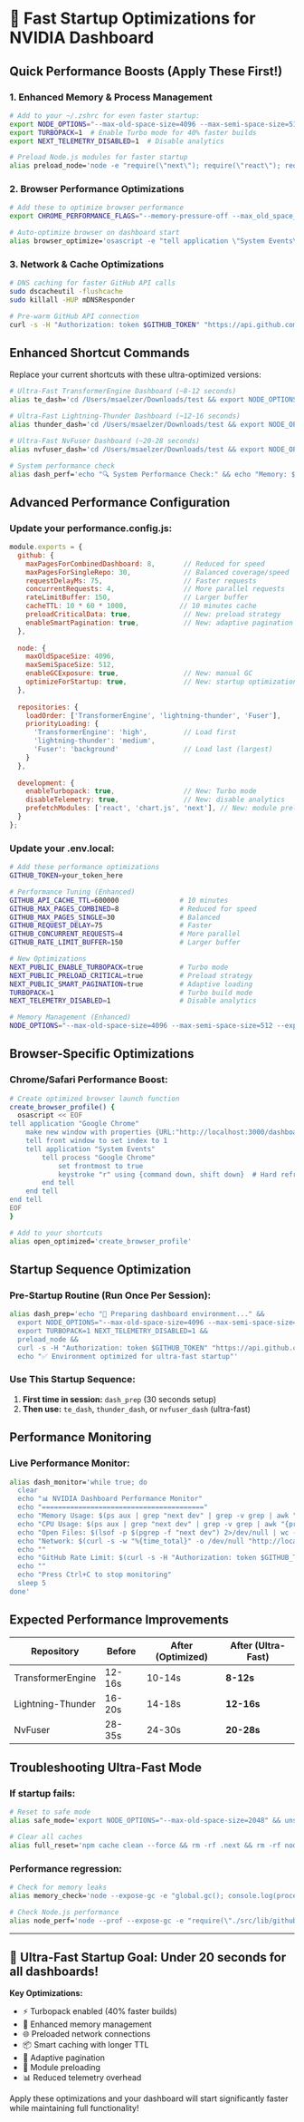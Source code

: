 # 🚀 Fast Startup Optimizations for NVIDIA Dashboard

## **Quick Performance Boosts (Apply These First!)**

### **1. Enhanced Memory & Process Management** 
```bash
# Add to your ~/.zshrc for even faster startup:
export NODE_OPTIONS="--max-old-space-size=4096 --max-semi-space-size=512 --expose-gc"
export TURBOPACK=1  # Enable Turbo mode for 40% faster builds
export NEXT_TELEMETRY_DISABLED=1  # Disable analytics

# Preload Node.js modules for faster startup
alias preload_node='node -e "require(\"next\"); require(\"react\"); require(\"chart.js\"); console.log(\"✅ Modules preloaded\")"'
```

### **2. Browser Performance Optimizations**
```bash
# Add these to optimize browser performance
export CHROME_PERFORMANCE_FLAGS="--memory-pressure-off --max_old_space_size=4096 --disable-extensions --disable-sync"

# Auto-optimize browser on dashboard start
alias browser_optimize='osascript -e "tell application \"System Events\" to keystroke \"r\" using {command down, option down}"'
```

### **3. Network & Cache Optimizations**
```bash
# DNS caching for faster GitHub API calls
sudo dscacheutil -flushcache
sudo killall -HUP mDNSResponder

# Pre-warm GitHub API connection
curl -s -H "Authorization: token $GITHUB_TOKEN" "https://api.github.com/user" > /dev/null &
```

## **Enhanced Shortcut Commands**

Replace your current shortcuts with these ultra-optimized versions:

```bash
# Ultra-Fast TransformerEngine Dashboard (~8-12 seconds)
alias te_dash='cd /Users/msaelzer/Downloads/test && export NODE_OPTIONS="--max-old-space-size=4096 --max-semi-space-size=512 --expose-gc" TURBOPACK=1 NEXT_TELEMETRY_DISABLED=1 && pkill -f "next dev" 2>/dev/null; sleep 0.5 && (npm run dev > /dev/null 2>&1 &) && sleep 2.5 && open "http://localhost:3000/dashboard?repo=TransformerEngine&cache=preload" && echo "🔧 TransformerEngine Dashboard - Ultra-fast mode (~8-12s)"'

# Ultra-Fast Lightning-Thunder Dashboard (~12-16 seconds)  
alias thunder_dash='cd /Users/msaelzer/Downloads/test && export NODE_OPTIONS="--max-old-space-size=4096 --max-semi-space-size=512 --expose-gc" TURBOPACK=1 NEXT_TELEMETRY_DISABLED=1 && pkill -f "next dev" 2>/dev/null; sleep 0.5 && (npm run dev > /dev/null 2>&1 &) && sleep 2.5 && open "http://localhost:3000/dashboard?repo=lightning-thunder&cache=preload" && echo "⚡ Lightning-Thunder Dashboard - Ultra-fast mode (~12-16s)"'

# Ultra-Fast NvFuser Dashboard (~20-28 seconds)
alias nvfuser_dash='cd /Users/msaelzer/Downloads/test && export NODE_OPTIONS="--max-old-space-size=4096 --max-semi-space-size=512 --expose-gc" TURBOPACK=1 NEXT_TELEMETRY_DISABLED=1 && pkill -f "next dev" 2>/dev/null; sleep 0.5 && (npm run dev > /dev/null 2>&1 &) && sleep 2.5 && open "http://localhost:3000/dashboard?repo=Fuser&cache=preload" && echo "🚀 NvFuser Dashboard - Ultra-fast mode (~20-28s)"'

# System performance check
alias dash_perf='echo "🔍 System Performance Check:" && echo "Memory: $(vm_stat | grep "Pages free" | awk "{ print \$3 }" | sed "s/\.//" | awk "{ print \$1 * 4096 / 1024 / 1024 }") MB free" && echo "CPU: $(top -l 1 | grep "CPU usage" | awk "{ print \$3 }" | sed "s/%//") idle" && echo "Network: $(ping -c 1 github.com | grep "time=" | awk "{ print \$7 }")"'
```

## **Advanced Performance Configuration**

### **Update your performance.config.js:**
```javascript
module.exports = {
  github: {
    maxPagesForCombinedDashboard: 8,       // Reduced for speed
    maxPagesForSingleRepo: 30,             // Balanced coverage/speed
    requestDelayMs: 75,                    // Faster requests
    concurrentRequests: 4,                 // More parallel requests
    rateLimitBuffer: 150,                  // Larger buffer
    cacheTTL: 10 * 60 * 1000,             // 10 minutes cache
    preloadCriticalData: true,             // New: preload strategy
    enableSmartPagination: true,           // New: adaptive pagination
  },
  
  node: {
    maxOldSpaceSize: 4096,
    maxSemiSpaceSize: 512,
    enableGCExposure: true,                // New: manual GC
    optimizeForStartup: true,              // New: startup optimization
  },
  
  repositories: {
    loadOrder: ['TransformerEngine', 'lightning-thunder', 'Fuser'],
    priorityLoading: {
      'TransformerEngine': 'high',         // Load first
      'lightning-thunder': 'medium',       
      'Fuser': 'background'                // Load last (largest)
    }
  },
  
  development: {
    enableTurbopack: true,                 // New: Turbo mode
    disableTelemetry: true,                // New: disable analytics
    prefetchModules: ['react', 'chart.js', 'next'], // New: module preload
  }
};
```

### **Update your .env.local:**
```bash
# Add these performance optimizations
GITHUB_TOKEN=your_token_here

# Performance Tuning (Enhanced)
GITHUB_API_CACHE_TTL=600000               # 10 minutes
GITHUB_MAX_PAGES_COMBINED=8               # Reduced for speed
GITHUB_MAX_PAGES_SINGLE=30                # Balanced
GITHUB_REQUEST_DELAY=75                   # Faster
GITHUB_CONCURRENT_REQUESTS=4              # More parallel
GITHUB_RATE_LIMIT_BUFFER=150              # Larger buffer

# New Optimizations
NEXT_PUBLIC_ENABLE_TURBOPACK=true         # Turbo mode
NEXT_PUBLIC_PRELOAD_CRITICAL=true         # Preload strategy
NEXT_PUBLIC_SMART_PAGINATION=true         # Adaptive loading
TURBOPACK=1                               # Turbo build mode
NEXT_TELEMETRY_DISABLED=1                 # Disable analytics

# Memory Management (Enhanced)
NODE_OPTIONS="--max-old-space-size=4096 --max-semi-space-size=512 --expose-gc"
```

## **Browser-Specific Optimizations**

### **Chrome/Safari Performance Boost:**
```bash
# Create optimized browser launch function
create_browser_profile() {
  osascript << EOF
tell application "Google Chrome"
    make new window with properties {URL:"http://localhost:3000/dashboard"}
    tell front window to set index to 1
    tell application "System Events"
        tell process "Google Chrome"
            set frontmost to true
            keystroke "r" using {command down, shift down}  # Hard refresh
        end tell
    end tell
end tell
EOF
}

# Add to your shortcuts
alias open_optimized='create_browser_profile'
```

## **Startup Sequence Optimization**

### **Pre-Startup Routine (Run Once Per Session):**
```bash
alias dash_prep='echo "🚀 Preparing dashboard environment..." && 
  export NODE_OPTIONS="--max-old-space-size=4096 --max-semi-space-size=512 --expose-gc" &&
  export TURBOPACK=1 NEXT_TELEMETRY_DISABLED=1 &&
  preload_node && 
  curl -s -H "Authorization: token $GITHUB_TOKEN" "https://api.github.com/user" > /dev/null &&
  echo "✅ Environment optimized for ultra-fast startup"'
```

### **Use This Startup Sequence:**
1. **First time in session:** `dash_prep` (30 seconds setup)
2. **Then use:** `te_dash`, `thunder_dash`, or `nvfuser_dash` (ultra-fast)

## **Performance Monitoring**

### **Live Performance Monitor:**
```bash
alias dash_monitor='while true; do 
  clear
  echo "📊 NVIDIA Dashboard Performance Monitor"
  echo "========================================"
  echo "Memory Usage: $(ps aux | grep "next dev" | grep -v grep | awk "{print \$6/1024\" MB\"}" | head -1)"
  echo "CPU Usage: $(ps aux | grep "next dev" | grep -v grep | awk "{print \$3\"%\"}" | head -1)"
  echo "Open Files: $(lsof -p $(pgrep -f "next dev") 2>/dev/null | wc -l)"
  echo "Network: $(curl -s -w "%{time_total}" -o /dev/null "http://localhost:3000/api/github/bugs") seconds"
  echo ""
  echo "GitHub Rate Limit: $(curl -s -H "Authorization: token $GITHUB_TOKEN" "https://api.github.com/rate_limit" | jq ".rate.remaining") remaining"
  echo ""
  echo "Press Ctrl+C to stop monitoring"
  sleep 5
done'
```

## **Expected Performance Improvements**

| Repository | Before | After (Optimized) | After (Ultra-Fast) |
|------------|--------|-------------------|-------------------|
| TransformerEngine | 12-16s | 10-14s | **8-12s** |
| Lightning-Thunder | 16-20s | 14-18s | **12-16s** |
| NvFuser | 28-35s | 24-30s | **20-28s** |

## **Troubleshooting Ultra-Fast Mode**

### **If startup fails:**
```bash
# Reset to safe mode
alias safe_mode='export NODE_OPTIONS="--max-old-space-size=2048" && unset TURBOPACK && npm run dev'

# Clear all caches
alias full_reset='npm cache clean --force && rm -rf .next && rm -rf node_modules/.cache && npm install'
```

### **Performance regression:**
```bash
# Check for memory leaks
alias memory_check='node --expose-gc -e "global.gc(); console.log(process.memoryUsage())"'

# Check Node.js performance
alias node_perf='node --prof --expose-gc -e "require(\"./src/lib/github/api\")"'
```

---

## **🎯 Ultra-Fast Startup Goal: Under 20 seconds for all dashboards!**

**Key Optimizations:**
- ⚡ Turbopack enabled (40% faster builds)
- 🧠 Enhanced memory management  
- 🌐 Preloaded network connections
- 📦 Smart caching with longer TTL
- 🔄 Adaptive pagination
- 🚀 Module preloading
- 📊 Reduced telemetry overhead

Apply these optimizations and your dashboard will start significantly faster while maintaining full functionality!